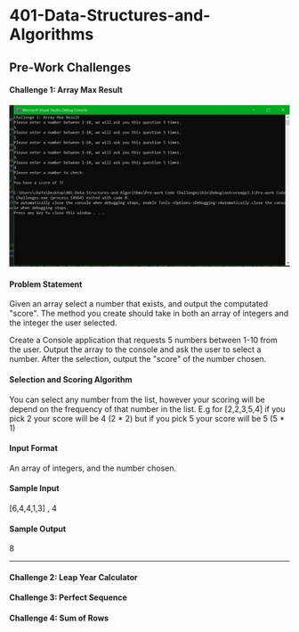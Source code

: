 # 401-Data-Structures-and-Algorithms
## Pre-Work Challenges

#### Challenge 1: Array Max Result

![](images/52MMkGQ.jpg)
#### Problem Statement
Given an array select a number that exists, and output the computated "score". The method you create should take in
both an array of integers and the integer the user selected.

Create a Console application that requests 5 numbers between 1-10 from the user. Output the array to the console and ask the user to
select a number. After the selection, output the "score" of the number chosen.

#### Selection and Scoring Algorithm
You can select any number from the list, however your scoring will be depend on the frequency of that number in the list. 
E.g for [2,2,3,5,4] if you pick 2 your score will be 4 (2 * 2) but if you pick 5 your score will be 5 (5 * 1)

#### Input Format
An array of integers, and the number chosen.

#### Sample Input
[6,4,4,1,3] , 4

#### Sample Output
8

<hr />


#### Challenge 2: Leap Year Calculator


#### Challenge 3: Perfect Sequence

#### Challenge 4: Sum of Rows
